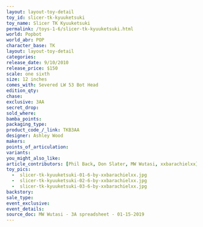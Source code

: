 ```yaml
---
layout: layout-toy-detail 
toy_id: slicer-tk-kyuuketsuki
toy_name: Slicer TK Kyuuketsuki
permalink: /toys-1-6/slicer-tk-kyuuketsuki.html
world: Popbot
world_abr: POP
character_base: TK
layout: layout-toy-detail
categories: 
release_date: 9/10/2010
release_price: $150 
scale: one sixth
size: 12 inches
comes_with: Severed LW 53 Bot Head
edition_qty: 
chase: 
exclusive: 3AA
secret_drop: 
sold_where: 
bamba_points: 
packaging_type: 
product_code_/_link: TKB3AA
designer: Ashley Wood
makers: 
points_of_articulation: 
variants: 
you_might_also_like: 
article_contributors: [Phil Back, Don Slater, MW Wutasi, xxbarachielxx]
toy_pics: 
  -  slicer-tk-kyuuketsuki-01-6-by-xxbarachielxx.jpg
  -  slicer-tk-kyuuketsuki-02-6-by-xxbarachielxx.jpg
  -  slicer-tk-kyuuketsuki-03-6-by-xxbarachielxx.jpg
backstory:
sale_type: 
event_exclusive: 
event_details: 
source_doc: MW Wutasi - 3A spreadsheet - 01-15-2019
---
```

